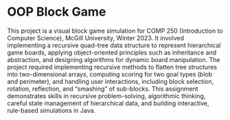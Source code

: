# OOP Block Game
This project is a visual block game simulation for COMP 250 (Introduction to Computer Science), McGill University, Winter 2023. It involved implementing a recursive quad-tree data structure to represent hierarchical game boards, applying object-oriented principles such as inheritance and abstraction, and designing algorithms for dynamic board manipulation. The project required implementing recursive methods to flatten tree structures into two-dimensional arrays, computing scoring for two goal types (blob and perimeter), and handling user interactions, including block selection, rotation, reflection, and “smashing” of sub-blocks. This assignment demonstrates skills in recursive problem-solving, algorithmic thinking, careful state management of hierarchical data, and building interactive, rule-based simulations in Java.
